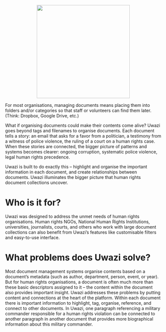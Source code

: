 <p align="center">
<img src="http://huridocs.github.io/uwazi-assets/wiki/logo.png" data-canonical-src="http://huridocs.github.io/uwazi-assets/wiki/logo.png" width="300" />
</p>

For most organisations, managing documents means placing them into folders and/or categories so that staff or volunteers can find them later. (Think: Dropbox, Google Drive, etc.)

What if organising documents could make their contents come alive? Uwazi goes beyond tags and filenames to organise documents. Each document tells a story: an email that asks for a favor from a politician, a testimony from a witness of police violence, the ruling of a court on a human rights case. When these stories are connected, the bigger picture of patterns and systems becomes clearer: ongoing corruption, systematic police violence, legal human rights precedence.

Uwazi is built to do exactly this – highlight and organise the important information in each document, and create relationships between documents. Uwazi illuminates the bigger picture that human rights document collections uncover. 

# Who is it for?
Uwazi was designed to address the unmet needs of human rights organisations. Human rights NGOs, National Human Rights Institutions, universities, journalists, courts, and others who work with large document collections can also benefit from Uwazi’s features like customisable filters and easy-to-use interface.

# What problems does Uwazi solve?
Most document management systems organise contents based on a document’s metadata (such as author, department, person, event, or year). But for human rights organisations, a document is often much more than these basic descriptors assigned to it – the content within the document also provides important insight. Uwazi addresses these problems by putting content and connections at the heart of the platform. Within each document there is important information to highlight, tag, organise, reference, and connect to other documents. In Uwazi, one paragraph referencing a military commander responsible for a human rights violation can be connected to another paragraph in another document that provides more biographical information about this military commander.